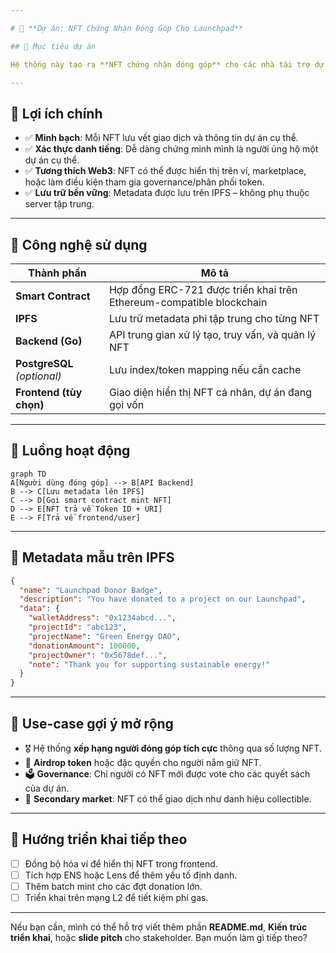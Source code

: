 ```yaml
---

# 🧾 **Dự án: NFT Chứng Nhận Đóng Góp Cho Launchpad**

## 🧠 Mục tiêu dự án

Hệ thống này tạo ra **NFT chứng nhận đóng góp** cho các nhà tài trợ dự án gọi vốn cộng đồng (launchpad). Mỗi lần một người dùng quyên góp vào một dự án, họ sẽ nhận được một NFT duy nhất, lưu trữ metadata trên IPFS, xác thực bằng blockchain. NFT này đóng vai trò như một **chứng chỉ minh bạch, phi tập trung, và không thể sửa đổi**.

---
```


## 📌 Lợi ích chính

* ✅ **Minh bạch**: Mỗi NFT lưu vết giao dịch và thông tin dự án cụ thể.
* ✅ **Xác thực danh tiếng**: Dễ dàng chứng minh mình là người ủng hộ một dự án cụ thể.
* ✅ **Tương thích Web3**: NFT có thể được hiển thị trên ví, marketplace, hoặc làm điều kiện tham gia governance/phân phối token.
* ✅ **Lưu trữ bền vững**: Metadata được lưu trên IPFS – không phụ thuộc server tập trung.

---

## 🔧 Công nghệ sử dụng

| Thành phần                  | Mô tả                                                                |
| --------------------------- | -------------------------------------------------------------------- |
| **Smart Contract**          | Hợp đồng ERC-721 được triển khai trên Ethereum-compatible blockchain |
| **IPFS**                    | Lưu trữ metadata phi tập trung cho từng NFT                          |
| **Backend (Go)**            | API trung gian xử lý tạo, truy vấn, và quản lý NFT                   |
| **PostgreSQL** *(optional)* | Lưu index/token mapping nếu cần cache                                |
| **Frontend (tùy chọn)**     | Giao diện hiển thị NFT cá nhân, dự án đang gọi vốn                   |

---

## 🔗 Luồng hoạt động

```mermaid
graph TD
A[Người dùng đóng góp] --> B[API Backend]
B --> C[Lưu metadata lên IPFS]
C --> D[Gọi smart contract mint NFT]
D --> E[NFT trả về Token ID + URI]
E --> F[Trả về frontend/user]
```

---

## 📂 Metadata mẫu trên IPFS

```json
{
  "name": "Launchpad Donor Badge",
  "description": "You have donated to a project on our Launchpad",
  "data": {
    "walletAddress": "0x1234abcd...",
    "projectId": "abc123",
    "projectName": "Green Energy DAO",
    "donationAmount": 100000,
    "projectOwner": "0x5678def...",
    "note": "Thank you for supporting sustainable energy!"
  }
}
```

---

## 📣 Use-case gợi ý mở rộng

* 🎖 Hệ thống **xếp hạng người đóng góp tích cực** thông qua số lượng NFT.
* 🎁 **Airdrop token** hoặc đặc quyền cho người nắm giữ NFT.
* 🗳 **Governance**: Chỉ người có NFT mới được vote cho các quyết sách của dự án.
* 🔁 **Secondary market**: NFT có thể giao dịch như danh hiệu collectible.

---

## 🧪 Hướng triển khai tiếp theo

* [ ] Đồng bộ hóa ví để hiển thị NFT trong frontend.
* [ ] Tích hợp ENS hoặc Lens để thêm yếu tố định danh.
* [ ] Thêm batch mint cho các đợt donation lớn.
* [ ] Triển khai trên mạng L2 để tiết kiệm phí gas.

---

Nếu bạn cần, mình có thể hỗ trợ viết thêm phần **README.md**, **Kiến trúc triển khai**, hoặc **slide pitch** cho stakeholder. Bạn muốn làm gì tiếp theo?
